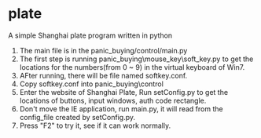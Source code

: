 # plate
A simple Shanghai plate program written in python

1. The main file is in the panic_buying/control/main.py
2. The first step is running panic_buying\mouse_key\soft_key.py to get the locations for the numbers(from 0 ~ 9) in the virtual keyboard of Win7.
3. AFter running, there will be file named softkey.conf.
4. Copy softkey.conf into panic_buying\control
5. Enter the website of Shanghai Plate, Run setConfig.py to get the locations of buttons, input windows, auth code rectangle.
6. Don't move the IE application, run main.py, it will read from the config_file created by setConfig.py.
7. Press "F2" to try it, see if it can work normally.
